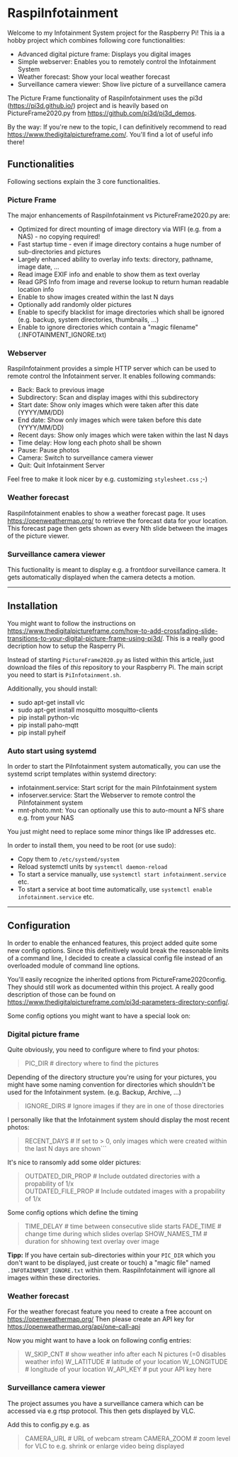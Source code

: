# RaspiInfotainment

Welcome to my Infotainment System project for the Raspberry Pi! 
This ia a hobby project which combines following core functionalities:
- Advanced digital picture frame: Displays you digital images 
- Simple webserver: Enables you to remotely control the Infotainment System
- Weather forecast: Show your local weather forecast
- Surveillance camera viewer: Show live picture of a surveillance camera  

The Picture Frame functionality of RaspiInfotainment uses the pi3d (https://pi3d.github.io/) project and is heavily based on PictureFrame2020.py from https://github.com/pi3d/pi3d_demos.

By the way: If you're new to the topic, I can definitively recommend to read https://www.thedigitalpictureframe.com/. You'll find a lot of useful info there!

## Functionalities
Following sections explain the 3 core functionalities.

### Picture Frame
The major enhancements of RaspiInfotainment vs PictureFrame2020.py are:

- Optimized for direct mounting of image directory via WIFI (e.g. from a NAS) - no copying required!
- Fast startup time - even if image directory contains a huge number of sub-directories and pictures 
- Largely enhanced ability to overlay info texts: directory, pathname, image date, ...
- Read image EXIF info and enable to show them as text overlay
- Read GPS Info from image and reverse lookup to return human readable location info
- Enable to show images created within the last N days
- Optionally add randomly older pictures 
- Enable to specify blacklist for image directories which shall be ignored (e.g. backup, system directories, thumbnails, ...)
- Enable to ignore directories which contain a "magic filename" (.INFOTAINMENT_IGNORE.txt)

### Webserver
RaspiInfotainment provides a simple HTTP server which can be used to remote control the Infotainment server.
It enables following commands:

- Back: Back to previous image
- Subdirectory: Scan and display images withi this subdirectory
- Start date: Show only images which were taken after this date (YYYY/MM/DD)
- End date: Show only images which were taken before this date (YYYY/MM/DD)
- Recent days: Show only images which were taken within the last N days
- Time delay: How long each photo shall be shown
- Pause: Pause photos
- Camera: Switch to surveillance camera viewer
- Quit: Quit Infotainment Server

Feel free to make it look nicer by e.g. customizing `stylesheet.css` ;-)

### Weather forecast
RaspiInfotainment enables to show a weather forecast page. It uses https://openweathermap.org/ to retrieve the forecast data for your location.
This forecast page then gets shown as every Nth slide between the images of the picture viewer.

### Surveillance camera viewer
This fuctionality is meant to display e.g. a frontdoor surveillance camera. It gets automatically displayed when the camera detects a motion.
 

--------------------------------------

## Installation
You might want to follow the instructions on https://www.thedigitalpictureframe.com/how-to-add-crossfading-slide-transitions-to-your-digital-picture-frame-using-pi3d/. This is a really good decription how to setup the Rasperry Pi.

Instead of starting `PictureFrame2020.py` as listed within this article, just download the files of *this* repository to your Raspberry Pi. The main script you need to start is `PiInfotainment.sh`.

Additionally, you should install:
- sudo apt-get install vlc
- sudo apt-get install mosquitto mosquitto-clients
- pip install python-vlc 
- pip install paho-mqtt
- pip install pyheif

### Auto start using systemd
In order to start the PiInfotainment system automatically, you can use the systemd script templates within systemd directory:
- infotainment.service: Start script for the main PiInfotainment system
- infoserver.service: Start the Webserver to remote control the PiInfotainment system
- mnt-photo.mnt: You can optionally use this to auto-mount a NFS share e.g. from your NAS 

You just might need to replace some minor things like IP addresses etc.

In order to install them, you need to be root (or use sudo):
- Copy them to `/etc/systemd/system`
- Reload systemctl units by `systemctl daemon-reload`
- To start a service manually, use `systemctl start infotainment.service` etc. 
- To start a service at boot time automatically, use `systemctl enable infotainment.service` etc.

--------------------------------------

## Configuration
In order to enable the enhanced features, this project added quite some new config options. Since this definitively would break the reasonable limits of a command line, I decided to create a classical config file instead of an overloaded module of command line options.

You'll easily recognize the inherited options from PictureFrame2020config. They should still work as documented within this project. A really good description of those can be found on https://www.thedigitalpictureframe.com/pi3d-parameters-directory-config/.

Some config options you might want to have a special look on:

### Digital picture frame
Quite obviously, you need to configure where to find your photos:
> PIC_DIR     # directory where to find the pictures

Depending of the directory structure you're using for your pictures, you might have some naming convention for directories which shouldn't be used for the Infotainment system. (e.g. Backup, Archive, ...)
> IGNORE_DIRS   # Ignore images if they are in one of those directories

I personally like that the Infotainment system should display the most recent photos:
> RECENT_DAYS   # If set to > 0, only images which were created within the last N days are shown```

It's nice to ransomly add some older pictures:
> OUTDATED_DIR_PROP   # Include outdated directories with a propability of 1/x  
> OUTDATED_FILE_PROP  # Include outdated images with a propability of 1/x  

Some config options which define the timing
> TIME_DELAY      # time between consecutive slide starts 
> FADE_TIME       # change time during which slides overlap 
> SHOW_NAMES_TM   # duration for shhowing text overlay over image 

__Tipp:__ If you have certain sub-directories within your `PIC_DIR` which you don't want to be displayed, just create or touch) a "magic file" named `.INFOTAINMENT_IGNORE.txt` within them. RaspiInfotainment will ignore all images within these directories. 

### Weather forecast
For the weather forecast feature you need to create a free account on https://openweathermap.org/
Then please create an API key for https://openweathermap.org/api/one-call-api

Now you might want to have a look on following config entries:
> W_SKIP_CNT      # show weather info after each N pictures (=0 disables weather info)
> W_LATITUDE      # latitude of your location
> W_LONGITUDE     # longitude of your location
> W_API_KEY       # put your API key here       

### Surveillance camera viewer
The project assumes you have a surveillance camera which can be accessed via e.g rtsp protocol.
This then gets displayed by VLC.

Add this to config.py e.g. as
> CAMERA_URL    # URL of webcam stream
> CAMERA_ZOOM   # zoom level for VLC to e.g. shrink or enlarge video being displayed
